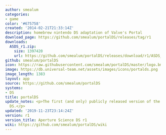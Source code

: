 ```yaml
---
author: smealum
categories:
- game
color: '#675758'
created: '2014-02-21T21:33:14Z'
description: homebrew nintendo DS adaptation of Valve's Portal
download_page: https://github.com/smealum/portalDS/releases/tag/r1
downloads:
  ASDS_r1.zip:
    size: 1397420
    url: https://github.com/smealum/portalDS/releases/download/r1/ASDS_r1.zip
github: smealum/portalDS
icon: https://raw.githubusercontent.com/smealum/portalDS/master/logo.bmp
image: https://db.universal-team.net/assets/images/icons/portalds.png
image_length: 1383
layout: app
source: https://github.com/smealum/portalDS
systems:
- DS
title: portalDS
update_notes: <p>The first (and only) publicly released version of the Aperture Science
  DS.</p>
updated: '2019-11-23T23:14:24Z'
version: r1
version_title: Aperture Science DS r1
wiki: https://github.com/smealum/portalDS/wiki
---
```

